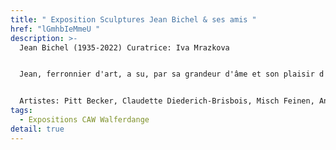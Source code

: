 ```yaml
---
title: " Exposition Sculptures Jean Bichel & ses amis "
href: "lGmhbIeMmeU "
description: >-
  Jean Bichel (1935-2022) Curatrice: Iva Mrazkova 


  Jean, ferronnier d'art, a su, par sa grandeur d'âme et son plaisir d'exercer son métier, enrichir l'environnement culturel de sa ville ainsi que de notre pays. L'exposition actuelle, à l'image de l'atmosphère d'émulation qui régnait dans l'atelier, permettra de saluer sa mémoire et de faire dialoguer ses amis artistes et ses amis artisans d'art. 


  Artistes: Pitt Becker, Claudette Diederich-Brisbois, Misch Feinen, Anne-Marie Grimler, John Kieffer, Carmen Landuyt-Kill, Raymond & Mathieu Lohr, Millie Mack, Iva Mrazkova, Gerhard Müller, Alex Reding, Jean-Pierre Speck.
tags:
  - Expositions CAW Walferdange
detail: true
---
```

